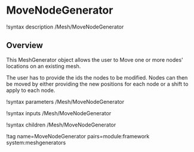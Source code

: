 # MoveNodeGenerator

!syntax description /Mesh/MoveNodeGenerator

## Overview

This MeshGenerator object allows the user to Move one or more nodes' locations on an existing mesh.

The user has to provide the ids the nodes to be modified. Nodes can then be moved by either providing the new positions for each node or a shift to apply to each node.

!syntax parameters /Mesh/MoveNodeGenerator

!syntax inputs /Mesh/MoveNodeGenerator

!syntax children /Mesh/MoveNodeGenerator

!tag name=MoveNodeGenerator pairs=module:framework system:meshgenerators

